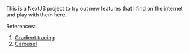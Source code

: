 This is a NextJS project to try out new features that I find on the internet and play with them here.

References:

1. [Gradient tracing](https://rauno.me/craft/nextjs#gradient-tracing)
2. [Carousel](https://www.youtube.com/watch?v=Oe2Ea2YGhdk)
